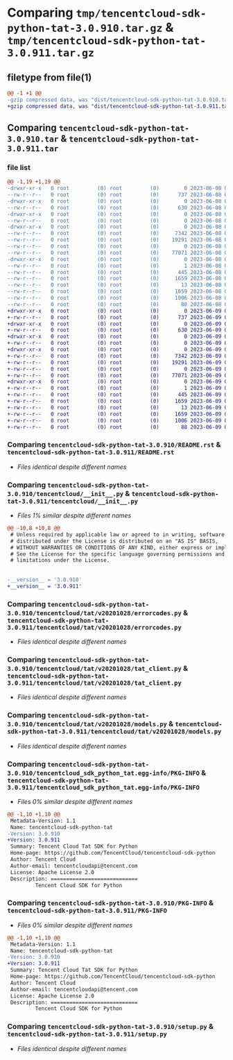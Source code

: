 # Comparing `tmp/tencentcloud-sdk-python-tat-3.0.910.tar.gz` & `tmp/tencentcloud-sdk-python-tat-3.0.911.tar.gz`

## filetype from file(1)

```diff
@@ -1 +1 @@
-gzip compressed data, was "dist/tencentcloud-sdk-python-tat-3.0.910.tar", last modified: Thu Jun  8 09:19:23 2023, max compression
+gzip compressed data, was "dist/tencentcloud-sdk-python-tat-3.0.911.tar", last modified: Fri Jun  9 02:27:11 2023, max compression
```

## Comparing `tencentcloud-sdk-python-tat-3.0.910.tar` & `tencentcloud-sdk-python-tat-3.0.911.tar`

### file list

```diff
@@ -1,19 +1,19 @@
-drwxr-xr-x   0 root         (0) root         (0)        0 2023-06-08 09:19:23.000000 tencentcloud-sdk-python-tat-3.0.910/
--rw-r--r--   0 root         (0) root         (0)      737 2023-06-08 09:19:23.000000 tencentcloud-sdk-python-tat-3.0.910/README.rst
-drwxr-xr-x   0 root         (0) root         (0)        0 2023-06-08 09:19:23.000000 tencentcloud-sdk-python-tat-3.0.910/tencentcloud/
--rw-r--r--   0 root         (0) root         (0)      630 2023-06-08 09:19:23.000000 tencentcloud-sdk-python-tat-3.0.910/tencentcloud/__init__.py
-drwxr-xr-x   0 root         (0) root         (0)        0 2023-06-08 09:19:23.000000 tencentcloud-sdk-python-tat-3.0.910/tencentcloud/tat/
--rw-r--r--   0 root         (0) root         (0)        0 2023-06-08 09:19:23.000000 tencentcloud-sdk-python-tat-3.0.910/tencentcloud/tat/__init__.py
-drwxr-xr-x   0 root         (0) root         (0)        0 2023-06-08 09:19:23.000000 tencentcloud-sdk-python-tat-3.0.910/tencentcloud/tat/v20201028/
--rw-r--r--   0 root         (0) root         (0)     7342 2023-06-08 09:19:23.000000 tencentcloud-sdk-python-tat-3.0.910/tencentcloud/tat/v20201028/errorcodes.py
--rw-r--r--   0 root         (0) root         (0)    19291 2023-06-08 09:19:23.000000 tencentcloud-sdk-python-tat-3.0.910/tencentcloud/tat/v20201028/tat_client.py
--rw-r--r--   0 root         (0) root         (0)        0 2023-06-08 09:19:23.000000 tencentcloud-sdk-python-tat-3.0.910/tencentcloud/tat/v20201028/__init__.py
--rw-r--r--   0 root         (0) root         (0)    77071 2023-06-08 09:19:23.000000 tencentcloud-sdk-python-tat-3.0.910/tencentcloud/tat/v20201028/models.py
-drwxr-xr-x   0 root         (0) root         (0)        0 2023-06-08 09:19:23.000000 tencentcloud-sdk-python-tat-3.0.910/tencentcloud_sdk_python_tat.egg-info/
--rw-r--r--   0 root         (0) root         (0)        1 2023-06-08 09:19:23.000000 tencentcloud-sdk-python-tat-3.0.910/tencentcloud_sdk_python_tat.egg-info/dependency_links.txt
--rw-r--r--   0 root         (0) root         (0)      445 2023-06-08 09:19:23.000000 tencentcloud-sdk-python-tat-3.0.910/tencentcloud_sdk_python_tat.egg-info/SOURCES.txt
--rw-r--r--   0 root         (0) root         (0)     1659 2023-06-08 09:19:23.000000 tencentcloud-sdk-python-tat-3.0.910/tencentcloud_sdk_python_tat.egg-info/PKG-INFO
--rw-r--r--   0 root         (0) root         (0)       13 2023-06-08 09:19:23.000000 tencentcloud-sdk-python-tat-3.0.910/tencentcloud_sdk_python_tat.egg-info/top_level.txt
--rw-r--r--   0 root         (0) root         (0)     1659 2023-06-08 09:19:23.000000 tencentcloud-sdk-python-tat-3.0.910/PKG-INFO
--rw-r--r--   0 root         (0) root         (0)     1006 2023-06-08 09:19:23.000000 tencentcloud-sdk-python-tat-3.0.910/setup.py
--rw-r--r--   0 root         (0) root         (0)       88 2023-06-08 09:19:23.000000 tencentcloud-sdk-python-tat-3.0.910/setup.cfg
+drwxr-xr-x   0 root         (0) root         (0)        0 2023-06-09 02:27:11.000000 tencentcloud-sdk-python-tat-3.0.911/
+-rw-r--r--   0 root         (0) root         (0)      737 2023-06-09 02:27:11.000000 tencentcloud-sdk-python-tat-3.0.911/README.rst
+drwxr-xr-x   0 root         (0) root         (0)        0 2023-06-09 02:27:11.000000 tencentcloud-sdk-python-tat-3.0.911/tencentcloud/
+-rw-r--r--   0 root         (0) root         (0)      630 2023-06-09 02:27:11.000000 tencentcloud-sdk-python-tat-3.0.911/tencentcloud/__init__.py
+drwxr-xr-x   0 root         (0) root         (0)        0 2023-06-09 02:27:11.000000 tencentcloud-sdk-python-tat-3.0.911/tencentcloud/tat/
+-rw-r--r--   0 root         (0) root         (0)        0 2023-06-09 02:27:11.000000 tencentcloud-sdk-python-tat-3.0.911/tencentcloud/tat/__init__.py
+drwxr-xr-x   0 root         (0) root         (0)        0 2023-06-09 02:27:11.000000 tencentcloud-sdk-python-tat-3.0.911/tencentcloud/tat/v20201028/
+-rw-r--r--   0 root         (0) root         (0)     7342 2023-06-09 02:27:11.000000 tencentcloud-sdk-python-tat-3.0.911/tencentcloud/tat/v20201028/errorcodes.py
+-rw-r--r--   0 root         (0) root         (0)    19291 2023-06-09 02:27:11.000000 tencentcloud-sdk-python-tat-3.0.911/tencentcloud/tat/v20201028/tat_client.py
+-rw-r--r--   0 root         (0) root         (0)        0 2023-06-09 02:27:11.000000 tencentcloud-sdk-python-tat-3.0.911/tencentcloud/tat/v20201028/__init__.py
+-rw-r--r--   0 root         (0) root         (0)    77071 2023-06-09 02:27:11.000000 tencentcloud-sdk-python-tat-3.0.911/tencentcloud/tat/v20201028/models.py
+drwxr-xr-x   0 root         (0) root         (0)        0 2023-06-09 02:27:11.000000 tencentcloud-sdk-python-tat-3.0.911/tencentcloud_sdk_python_tat.egg-info/
+-rw-r--r--   0 root         (0) root         (0)        1 2023-06-09 02:27:11.000000 tencentcloud-sdk-python-tat-3.0.911/tencentcloud_sdk_python_tat.egg-info/dependency_links.txt
+-rw-r--r--   0 root         (0) root         (0)      445 2023-06-09 02:27:11.000000 tencentcloud-sdk-python-tat-3.0.911/tencentcloud_sdk_python_tat.egg-info/SOURCES.txt
+-rw-r--r--   0 root         (0) root         (0)     1659 2023-06-09 02:27:11.000000 tencentcloud-sdk-python-tat-3.0.911/tencentcloud_sdk_python_tat.egg-info/PKG-INFO
+-rw-r--r--   0 root         (0) root         (0)       13 2023-06-09 02:27:11.000000 tencentcloud-sdk-python-tat-3.0.911/tencentcloud_sdk_python_tat.egg-info/top_level.txt
+-rw-r--r--   0 root         (0) root         (0)     1659 2023-06-09 02:27:11.000000 tencentcloud-sdk-python-tat-3.0.911/PKG-INFO
+-rw-r--r--   0 root         (0) root         (0)     1006 2023-06-09 02:27:11.000000 tencentcloud-sdk-python-tat-3.0.911/setup.py
+-rw-r--r--   0 root         (0) root         (0)       88 2023-06-09 02:27:11.000000 tencentcloud-sdk-python-tat-3.0.911/setup.cfg
```

### Comparing `tencentcloud-sdk-python-tat-3.0.910/README.rst` & `tencentcloud-sdk-python-tat-3.0.911/README.rst`

 * *Files identical despite different names*

### Comparing `tencentcloud-sdk-python-tat-3.0.910/tencentcloud/__init__.py` & `tencentcloud-sdk-python-tat-3.0.911/tencentcloud/__init__.py`

 * *Files 1% similar despite different names*

```diff
@@ -10,8 +10,8 @@
 # Unless required by applicable law or agreed to in writing, software
 # distributed under the License is distributed on an "AS IS" BASIS,
 # WITHOUT WARRANTIES OR CONDITIONS OF ANY KIND, either express or implied.
 # See the License for the specific language governing permissions and
 # limitations under the License.
 
 
-__version__ = '3.0.910'
+__version__ = '3.0.911'
```

### Comparing `tencentcloud-sdk-python-tat-3.0.910/tencentcloud/tat/v20201028/errorcodes.py` & `tencentcloud-sdk-python-tat-3.0.911/tencentcloud/tat/v20201028/errorcodes.py`

 * *Files identical despite different names*

### Comparing `tencentcloud-sdk-python-tat-3.0.910/tencentcloud/tat/v20201028/tat_client.py` & `tencentcloud-sdk-python-tat-3.0.911/tencentcloud/tat/v20201028/tat_client.py`

 * *Files identical despite different names*

### Comparing `tencentcloud-sdk-python-tat-3.0.910/tencentcloud/tat/v20201028/models.py` & `tencentcloud-sdk-python-tat-3.0.911/tencentcloud/tat/v20201028/models.py`

 * *Files identical despite different names*

### Comparing `tencentcloud-sdk-python-tat-3.0.910/tencentcloud_sdk_python_tat.egg-info/PKG-INFO` & `tencentcloud-sdk-python-tat-3.0.911/tencentcloud_sdk_python_tat.egg-info/PKG-INFO`

 * *Files 0% similar despite different names*

```diff
@@ -1,10 +1,10 @@
 Metadata-Version: 1.1
 Name: tencentcloud-sdk-python-tat
-Version: 3.0.910
+Version: 3.0.911
 Summary: Tencent Cloud Tat SDK for Python
 Home-page: https://github.com/TencentCloud/tencentcloud-sdk-python
 Author: Tencent Cloud
 Author-email: tencentcloudapi@tencent.com
 License: Apache License 2.0
 Description: ============================
         Tencent Cloud SDK for Python
```

### Comparing `tencentcloud-sdk-python-tat-3.0.910/PKG-INFO` & `tencentcloud-sdk-python-tat-3.0.911/PKG-INFO`

 * *Files 0% similar despite different names*

```diff
@@ -1,10 +1,10 @@
 Metadata-Version: 1.1
 Name: tencentcloud-sdk-python-tat
-Version: 3.0.910
+Version: 3.0.911
 Summary: Tencent Cloud Tat SDK for Python
 Home-page: https://github.com/TencentCloud/tencentcloud-sdk-python
 Author: Tencent Cloud
 Author-email: tencentcloudapi@tencent.com
 License: Apache License 2.0
 Description: ============================
         Tencent Cloud SDK for Python
```

### Comparing `tencentcloud-sdk-python-tat-3.0.910/setup.py` & `tencentcloud-sdk-python-tat-3.0.911/setup.py`

 * *Files identical despite different names*

